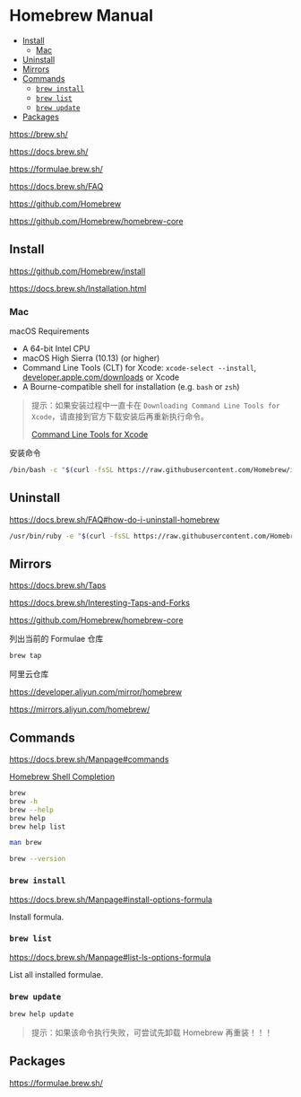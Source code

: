 <!-- omit in toc -->
# Homebrew Manual

- [Install](#install)
  - [Mac](#mac)
- [Uninstall](#uninstall)
- [Mirrors](#mirrors)
- [Commands](#commands)
  - [`brew install`](#brew-install)
  - [`brew list`](#brew-list)
  - [`brew update`](#brew-update)
- [Packages](#packages)

<https://brew.sh/>

<https://docs.brew.sh/>

<https://formulae.brew.sh/>

<https://docs.brew.sh/FAQ>

<https://github.com/Homebrew>

<https://github.com/Homebrew/homebrew-core>

## Install

<https://github.com/Homebrew/install>

<https://docs.brew.sh/Installation.html>

### Mac

macOS Requirements

- A 64-bit Intel CPU
- macOS High Sierra (10.13) (or higher)
- Command Line Tools (CLT) for Xcode: `xcode-select --install`, [developer.apple.com/downloads](https://developer.apple.com/downloads) or Xcode
- A Bourne-compatible shell for installation (e.g. `bash` or `zsh`)

> 提示：如果安装过程中一直卡在 `Downloading Command Line Tools for Xcode`，请直接到官方下载安装后再重新执行命令。
>
> [Command Line Tools for Xcode](https://developer.apple.com/download/more/?=Command%20Line%20Tools%20for%20Xcode)

安装命令

```bash
/bin/bash -c "$(curl -fsSL https://raw.githubusercontent.com/Homebrew/install/master/install.sh)"
```

## Uninstall

<https://docs.brew.sh/FAQ#how-do-i-uninstall-homebrew>

```bash
/usr/bin/ruby -e "$(curl -fsSL https://raw.githubusercontent.com/Homebrew/install/master/uninstall)"
```

## Mirrors

<https://docs.brew.sh/Taps>

<https://docs.brew.sh/Interesting-Taps-and-Forks>

<https://github.com/Homebrew/homebrew-core>

列出当前的 Formulae 仓库

```bash
brew tap
```

阿里云仓库

<https://developer.aliyun.com/mirror/homebrew>

<https://mirrors.aliyun.com/homebrew/>

## Commands

<https://docs.brew.sh/Manpage#commands>

[Homebrew Shell Completion](https://docs.brew.sh/Shell-Completion)

```bash
brew
brew -h
brew --help
brew help
brew help list
```

```bash
man brew
```

```bash
brew --version
```

### `brew install`

<https://docs.brew.sh/Manpage#install-options-formula>

Install formula.

### `brew list`

<https://docs.brew.sh/Manpage#list-ls-options-formula>

List all installed formulae.

### `brew update`

```bash
brew help update
```

> 提示：如果该命令执行失败，可尝试先卸载 Homebrew 再重装！！！

## Packages

<https://formulae.brew.sh/>
